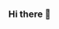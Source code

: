 ### Hi there 👋

<!--
**zobair69/zobair69** is a ✨ _special_ ✨ repository because its `README.md` (this file) appears on your GitHub profile.
https://www.canva.com/design/DAFxuEM1zrI/6YBP8SBAyZ0p_-voQMy9hA/view?utm_content=DAFxuEM1zrI&utm_campaign=designshare&utm_medium=link&utm_source=editor
Here are some ideas to get you started:

- 🔭 I’m currently working on ...
- 🌱 I’m currently learning ...
- 👯 I’m looking to collaborate on ...
- 🤔 I’m looking for help with ...
- 💬 Ask me about ...
- 📫 How to reach me: ...
- 😄 Pronouns: ...
- ⚡ Fun fact: ...
-->
